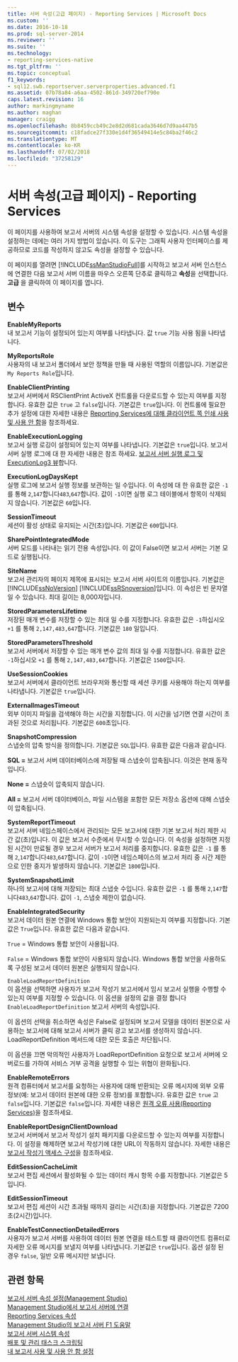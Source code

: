 ```yaml
---
title: 서버 속성(고급 페이지) - Reporting Services | Microsoft Docs
ms.custom: ''
ms.date: 2016-10-18
ms.prod: sql-server-2014
ms.reviewer: ''
ms.suite: ''
ms.technology:
- reporting-services-native
ms.tgt_pltfrm: ''
ms.topic: conceptual
f1_keywords:
- sql12.swb.reportserver.serverproperties.advanced.f1
ms.assetid: 07b78a84-a6aa-4502-861d-349720ef790e
caps.latest.revision: 16
author: markingmyname
ms.author: maghan
manager: craigg
ms.openlocfilehash: 8b8459ccb49c2e8d2d681cada3646d7d9aa447b5
ms.sourcegitcommit: c18fadce27f330e1d4f36549414e5c84ba2f46c2
ms.translationtype: MT
ms.contentlocale: ko-KR
ms.lasthandoff: 07/02/2018
ms.locfileid: "37258129"
---
```

# <a name="server-properties-advanced-page---reporting-services"></a>서버 속성(고급 페이지) - Reporting Services
  이 페이지를 사용하여 보고서 서버의 시스템 속성을 설정할 수 있습니다. 시스템 속성을 설정하는 데에는 여러 가지 방법이 있습니다. 이 도구는 그래픽 사용자 인터페이스를 제공하므로 코드를 작성하지 않고도 속성을 설정할 수 있습니다.  
  
 이 페이지를 열려면 [!INCLUDE[ssManStudioFull](../../includes/ssmanstudiofull-md.md)]를 시작하고 보고서 서버 인스턴스에 연결한 다음 보고서 서버 이름을 마우스 오른쪽 단추로 클릭하고 **속성**을 선택합니다. **고급** 을 클릭하여 이 페이지를 엽니다.  
  
## <a name="options"></a>변수  
 **EnableMyReports**  
 내 보고서 기능이 설정되어 있는지 여부를 나타냅니다. 값 `true` 기능 사용 됨을 나타냅니다.  
  
 **MyReportsRole**  
 사용자의 내 보고서 폴더에서 보안 정책을 만들 때 사용된 역할의 이름입니다. 기본값은 `My Reports Role`입니다.  
  
 **EnableClientPrinting**  
 보고서 서버에서 RSClientPrint ActiveX 컨트롤을 다운로드할 수 있는지 여부를 지정합니다. 유효한 값은 `true` 고 `false`입니다. 기본값은 `true`입니다. 이 컨트롤에 필요한 추가 설정에 대한 자세한 내용은 [Reporting Services에 대해 클라이언트 쪽 인쇄 사용 및 사용 안 함](../report-server/enable-and-disable-client-side-printing-for-reporting-services.md)을 참조하세요.  
  
 **EnableExecutionLogging**  
 보고서 실행 로깅이 설정되어 있는지 여부를 나타냅니다. 기본값은 `true`입니다. 보고서 서버 실행 로그에 대 한 자세한 내용은 참조 하세요. [보고서 서버 실행 로그 및 ExecutionLog3 뷰](../report-server/report-server-executionlog-and-the-executionlog3-view.md)합니다.  
  
 **ExecutionLogDaysKept**  
 실행 로그에 보고서 실행 정보를 보관하는 일 수입니다. 이 속성에 대 한 유효한 값은 `-1` 를 통해 `2`,`147`합니다`483`,`647`합니다. 값이 `-1`이면 실행 로그 테이블에서 항목이 삭제되지 않습니다. 기본값은 `60`입니다.  
  
 **SessionTimeout**  
 세션이 활성 상태로 유지되는 시간(초)입니다. 기본값은 `600`입니다.  
  
 **SharePointIntegratedMode**  
 서버 모드를 나타내는 읽기 전용 속성입니다. 이 값이 False이면 보고서 서버는 기본 모드로 실행됩니다.  
  
 **SiteName**  
 보고서 관리자의 페이지 제목에 표시되는 보고서 서버 사이트의 이름입니다. 기본값은 [!INCLUDE[ssNoVersion](../../includes/ssnoversion-md.md)] [!INCLUDE[ssRSnoversion](../../includes/ssrsnoversion-md.md)]입니다. 이 속성은 빈 문자열일 수 있습니다. 최대 길이는 8,000자입니다.  
  
 **StoredParametersLifetime**  
 저장된 매개 변수를 저장할 수 있는 최대 일 수를 지정합니다. 유효한 값은 `-1`하십시오 `+1` 를 통해 `2,147,483,647`합니다. 기본값은 `180` 일입니다.  
  
 **StoredParametersThreshold**  
 보고서 서버에서 저장할 수 있는 매개 변수 값의 최대 일 수를 지정합니다. 유효한 값은 `-1`하십시오 `+1` 를 통해 `2,147,483,647`합니다. 기본값은 `1500`입니다.  
  
 **UseSessionCookies**  
 보고서 서버에서 클라이언트 브라우저와 통신할 때 세션 쿠키를 사용해야 하는지 여부를 나타냅니다. 기본값은 `true`입니다.  
  
 **ExternalImagesTimeout**  
 외부 이미지 파일을 검색해야 하는 시간을 지정합니다. 이 시간을 넘기면 연결 시간이 초과된 것으로 처리됩니다. 기본값은 `600`초입니다.  
  
 **SnapshotCompression**  
 스냅숏의 압축 방식을 정의합니다. 기본값은 `SQL`입니다. 유효한 값은 다음과 같습니다.  
  
 **SQL =** 보고서 서버 데이터베이스에 저장될 때 스냅숏이 압축됩니다. 이것은 현재 동작입니다.  
  
 **None =** 스냅숏이 압축되지 않습니다.  
  
 **All =** 보고서 서버 데이터베이스, 파일 시스템을 포함한 모든 저장소 옵션에 대해 스냅숏이 압축됩니다.  
  
 **SystemReportTimeout**  
 보고서 서버 네임스페이스에서 관리되는 모든 보고서에 대한 기본 보고서 처리 제한 시간 값(초)입니다. 이 값은 보고서 수준에서 무시할 수 있습니다. 이 속성을 설정하면 지정된 시간이 만료될 경우 보고서 서버가 보고서 처리를 중지합니다. 유효한 값은 `-1` 를 통해 `2`,`147`합니다`483`,`647`합니다. 값이 `-1`이면 네임스페이스의 보고서 처리 중 시간 제한으로 인한 중지가 발생하지 않습니다. 기본값은 `1800`입니다.  
  
 **SystemSnapshotLimit**  
 하나의 보고서에 대해 저장되는 최대 스냅숏 수입니다. 유효한 값은 `-1` 를 통해 `2`,`147`합니다`483`,`647`합니다. 값이 `-1`, 스냅숏 제한이 없습니다.  
  
 **EnableIntegratedSecurity**  
 보고서 데이터 원본 연결에 Windows 통합 보안이 지원되는지 여부를 지정합니다. 기본값은 `True`입니다. 유효한 값은 다음과 같습니다.  
  
 `True` = Windows 통합 보안이 사용됩니다.  
  
 `False` = Windows 통합 보안이 사용되지 않습니다. Windows 통합 보안을 사용하도록 구성된 보고서 데이터 원본은 실행되지 않습니다.  
  
 `EnableLoadReportDefinition`  
 이 옵션을 선택하면 사용자가 보고서 작성기 보고서에서 임시 보고서 실행을 수행할 수 있는지 여부를 지정할 수 있습니다. 이 옵션을 설정의 값을 결정 합니다 `EnableLoadReportDefinition` 보고서 서버의 속성입니다.  
  
 이 옵션의 선택을 취소하면 속성은 False로 설정되며 보고서 모델을 데이터 원본으로 사용하는 보고서에 대해 보고서 서버가 클릭 광고 보고서를 생성하지 않습니다. LoadReportDefinition 메서드에 대한 모든 호출은 차단됩니다.  
  
 이 옵션을 끄면 악의적인 사용자가 LoadReportDefinition 요청으로 보고서 서버에 오버로드를 가하여 서비스 거부 공격을 실행할 수 있는 위협이 완화됩니다.  
  
 **EnableRemoteErrors**  
 원격 컴퓨터에서 보고서를 요청하는 사용자에 대해 반환되는 오류 메시지에 외부 오류 정보(예: 보고서 데이터 원본에 대한 오류 정보)를 포함합니다. 유효한 값은 `true` 고 `false`입니다. 기본값은 `false`입니다. 자세한 내용은 [원격 오류 사용&#40;Reporting Services&#41;](../report-server/enable-remote-errors-reporting-services.md)을 참조하세요.  
  
 **EnableReportDesignClientDownload**  
 보고서 서버에서 보고서 작성기 설치 패키지를 다운로드할 수 있는지 여부를 지정합니다. 이 설정을 해제하면 보고서 작성기에 대한 URL이 작동하지 않습니다. 자세한 내용은 [보고서 작성기 액세스 구성](../report-server/configure-report-builder-access.md)을 참조하세요.  
  
 **EditSessionCacheLimit**  
 보고서 편집 세션에서 활성화될 수 있는 데이터 캐시 항목 수를 지정합니다. 기본값은 5입니다.  
  
 **EditSessionTimeout**  
 보고서 편집 세션이 시간 초과될 때까지 걸리는 시간(초)을 지정합니다. 기본값은 7200초(2시간)입니다.  
  
 **EnableTestConnectionDetailedErrors**  
 사용자가 보고서 서버를 사용하여 데이터 원본 연결을 테스트할 때 클라이언트 컴퓨터로 자세한 오류 메시지를 보낼지 여부를 나타냅니다. 기본값은 `true`입니다. 옵션 설정 된 경우 `false`, 일반 오류 메시지만 보냅니다.  
  
## <a name="see-also"></a>관련 항목  
 [보고서 서버 속성 설정&#40;Management Studio&#41;](set-report-server-properties-management-studio.md)   
 [Management Studio에서 보고서 서버에 연결](connect-to-a-report-server-in-management-studio.md)   
 [Reporting Services 속성](../report-server-web-service/net-framework/reporting-services-properties.md)   
 [Management Studio의 보고서 서버 F1 도움말](report-server-in-management-studio-f1-help.md)   
 [보고서 서버 시스템 속성](../report-server-web-service/net-framework/reporting-services-properties-report-server-system-properties.md)   
 [배포 및 관리 태스크 스크립팅](script-deployment-and-administrative-tasks.md)   
 [내 보고서 사용 및 사용 안 함 설정](../report-server/enable-and-disable-my-reports.md)  
  
  
